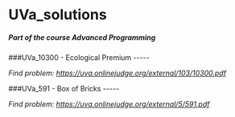 # UVa_solutions
##### Part of the course Advanced Programming

###UVa_10300 - Ecological Premium
\-----

*Find problem: https://uva.onlinejudge.org/external/103/10300.pdf*

###UVa_591 - Box of Bricks
\----- 

*Find problem: https://uva.onlinejudge.org/external/5/591.pdf*
